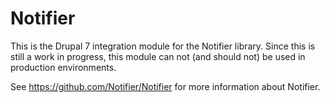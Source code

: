 # Notifier

This is the Drupal 7 integration module for the Notifier library. Since this is still a work in progress, this module
can not (and should not) be used in production environments.

See https://github.com/Notifier/Notifier for more information about Notifier.